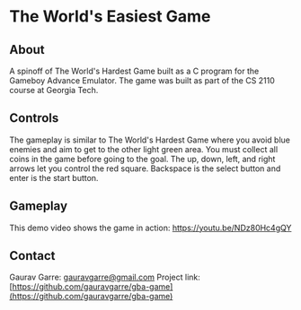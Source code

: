 # The World's Easiest Game

## About
A spinoff of The World's Hardest Game built as a C program for the Gameboy Advance Emulator. The game was built as part of the CS 2110 course at Georgia Tech.

## Controls
The gameplay is similar to The World's Hardest Game where you avoid blue enemies and aim to get to the other light green area. You must collect all coins in the game before going to the goal. The up, down, left, and right arrows let you control the red square. Backspace is the select button and enter is the start button.

## Gameplay
This demo video shows the game in action: https://youtu.be/NDz80Hc4gQY

## Contact
Gaurav Garre: [gauravgarre@gmail.com](mailto:gauravgarre@gmail.com)
Project link: [https://github.com/gauravgarre/gba-game](https://github.com/gauravgarre/gba-game)
